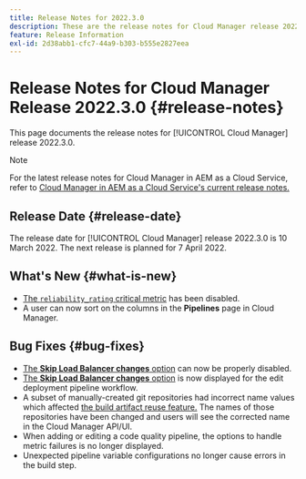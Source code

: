 ```yaml
---
title: Release Notes for 2022.3.0
description: These are the release notes for Cloud Manager release 2022.3.0.
feature: Release Information
exl-id: 2d38abb1-cfc7-44a9-b303-b555e2827eea
---
```


# Release Notes for Cloud Manager Release 2022.3.0 {#release-notes}

This page documents the release notes for [!UICONTROL Cloud Manager] release 2022.3.0.

>[!NOTE]
>
>For the latest release notes for Cloud Manager in AEM as a Cloud Service, refer to [Cloud Manager in AEM as a Cloud Service's current release notes.](https://experienceleague.adobe.com/docs/experience-manager-cloud-service/content/implementing/using-cloud-manager/release-notes-cloud-manager/release-notes-cm-current.html)

## Release Date {#release-date}

The release date for [!UICONTROL Cloud Manager] release 2022.3.0 is 10 March 2022. The next release is planned for 7 April 2022.

## What's New {#what-is-new}

* [The `reliability_rating` critical metric](understand-your-test-results.md) has been disabled.
* A user can now sort on the columns in the **Pipelines** page in Cloud Manager.

## Bug Fixes {#bug-fixes}

* [The **Skip Load Balancer changes** option](configuring-production-pipelines.md#adding-production-pipeline) can now be properly disabled.
* [The **Skip Load Balancer changes** option](configuring-production-pipelines.md#adding-production-pipeline) is now displayed for the edit deployment pipeline workflow. 
* A subset of manually-created git repositories had incorrect name values which affected [the build artifact reuse feature.](setting-up-project.md#build-artifact-reuse) The names of those repositories have been changed and users will see the corrected name in the Cloud Manager API/UI.
* When adding or editing a code quality pipeline, the options to handle metric failures is no longer displayed.
* Unexpected pipeline variable configurations no longer cause errors in the build step.

